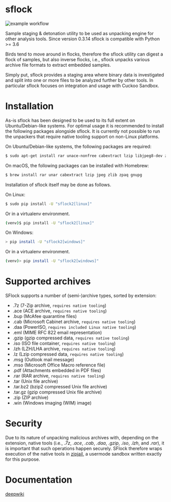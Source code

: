 # sflock

![example workflow](https://github.com/doomedraven/sflock/actions/workflows/test.yml/badge.svg)

Sample staging &amp; detonation utility to be used as unpacking engine for
other analysis tools. Since version 0.3.14 sflock is compatible with Python >= 3.6

Birds tend to move around in flocks, therefore the sflock utility can digest a
flock of samples, but also inverse flocks, i.e., sflock unpacks various
archive file formats to extract embedded samples.

Simply put, sflock provides a staging area where binary data is investigated
and split into one or more files to be analyzed further by other tools. In
particular sflock focuses on integration and usage with Cuckoo Sandbox.

Installation
============

As-is sflock has been designed to be used to its full extent on
Ubuntu/Debian-like systems. For optimal usage it is recommended to install the
following packages alongside sflock. It is currently not possible to run the
unpackers that require native tooling support on non-Linux platforms.

On Ubuntu/Debian-like systems, the following packages are required:

```bash
$ sudo apt-get install rar unace-nonfree cabextract lzip libjpeg8-dev zlib1g-dev zpaq gnupg
```

On macOS, the following packages can be installed with Homebrew:

```bash
$ brew install rar unar cabextract lzip jpeg zlib zpaq gnupg
```

Installation of sflock itself may be done as follows.

On Linux:
```bash
$ sudo pip install -U "sflock2[linux]"
```

Or in a virtualenv environment.

```bash
(venv)$ pip install -U "sflock2[linux]"
```

On Windows:
```bash
> pip install -U "sflock2[windows]"
```

Or in a virtualenv environment.
```bash
(venv)> pip install -U "sflock2[windows]"
```


Supported archives
==================

SFlock supports a number of (semi-)archive types, sorted by extension:

* .7z (7-Zip archive, `requires native tooling`)
* .ace (ACE archive, `requires native tooling`)
* .bup (McAfee quarantine files)
* .cab (Microsoft Cabinet archive, `requires native tooling`)
* .daa (PowerISO, `requires included Linux native tooling`)
* .eml (MIME RFC 822 email representation)
* .gzip (gzip compressed data, `requires native tooling`)
* .iso (ISO file container, `requires native tooling`)
* .lzh (LZH/LHA archive, `requires native tooling`)
* .lz (Lzip compressed data, `requires native tooling`)
* .msg (Outlook mail message)
* .mso (Microsoft Office Macro reference file)
* .pdf (Attachments embedded in PDF files)
* .rar (RAR archive, `requires native tooling`)
* .tar (Unix file archive)
* .tar.bz2 (bzip2 compressed Unix file archive)
* .tar.gz (gzip compressed Unix file archive)
* .zip (ZIP archive)
* .win (Windows imaging (WIM) image)

Security
========

Due to its nature of unpacking malicious archives with, depending on the
extension, native tools (i.e., *.7z*, *.ace*, *.cab*, *.daa*, *.gzip*, *.iso*,
*.lzh*, and *.rar*), it is important that such operations happen securely.
SFlock therefore wraps execution of the native tools in [zipjail][], a
usermode sandbox written exactly for this purpose.

[zipjail]: https://github.com/jbremer/tracy/tree/master/src/zipjail

Documentation
=============
[deepwiki]

[deepwiki]: https://deepwiki.com/CAPESandbox/sflock
